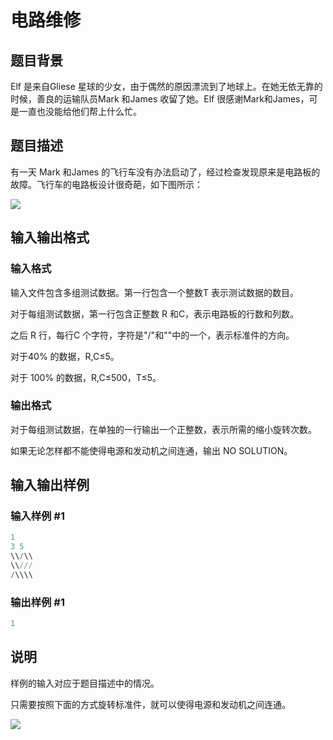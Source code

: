 # 电路维修

## 题目背景

Elf 是来自Gliese 星球的少女，由于偶然的原因漂流到了地球上。在她无依无靠的时候，善良的运输队员Mark 和James 收留了她。Elf 很感谢Mark和James，可是一直也没能给他们帮上什么忙。

## 题目描述

有一天 Mark 和James 的飞行车没有办法启动了，经过检查发现原来是电路板的故障。飞行车的电路板设计很奇葩，如下图所示：

![](https://cdn.luogu.com.cn/upload/pic/1286.png)

## 输入输出格式

### 输入格式

输入文件包含多组测试数据。第一行包含一个整数T 表示测试数据的数目。

对于每组测试数据，第一行包含正整数 R 和C，表示电路板的行数和列数。

之后 R 行，每行C 个字符，字符是"/"和"\"中的一个，表示标准件的方向。

对于40% 的数据，R,C≤5。

对于 100% 的数据，R,C≤500，T≤5。

### 输出格式

对于每组测试数据，在单独的一行输出一个正整数，表示所需的缩小旋转次数。

如果无论怎样都不能使得电源和发动机之间连通，输出 NO SOLUTION。

## 输入输出样例

### 输入样例 #1

```cpp
1
3 5
\\/\\
\\///
/\\\\

```
### 输出样例 #1

```cpp
1
```


## 说明

样例的输入对应于题目描述中的情况。

只需要按照下面的方式旋转标准件，就可以使得电源和发动机之间连通。

![](https://cdn.luogu.com.cn/upload/pic/1285.png)


